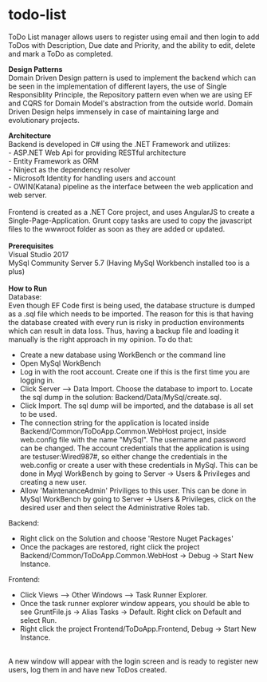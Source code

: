 # todo-list
ToDo List manager allows users to register using email and then login to add ToDos with Description, Due date and Priority, and the ability to edit, delete and mark a ToDo as completed.

<b>Design Patterns</b><br/>
Domain Driven Design pattern is used to implement the backend which can be seen in the implementation of different layers, the use of Single Responsiblity Principle, the Repository pattern even when we are using EF and CQRS for Domain Model's abstraction from the outside world. Domain Driven Design helps immensely in case of maintaining large and evolutionary projects.

<b>Architecture</b><br/>
Backend is developed in C# using the .NET Framework and utilizes:<br/>
    - ASP.NET Web Api for providing RESTful architecture<br/>
    - Entity Framework as ORM<br/>
    - Ninject as the dependency resolver<br/>
    - Microsoft Identity for handling users and account<br/>
    - OWIN(Katana) pipeline as the interface between the web application and web server.<br/>
    <br/>
Frontend is created as a .NET Core project, and uses AngularJS to create a Single-Page-Application. Grunt copy tasks are used to copy the javascript files to the wwwroot folder as soon as they are added or updated.
<br/><br/>
<b>Prerequisites</b><br/>
Visual Studio 2017<br/>
MySql Community Server 5.7 (Having MySql Workbench installed too is a plus)<br/>
<br/>
<b>How to Run</b><br/>
Database:<br/>
Even though EF Code first is being used, the database structure is dumped as a .sql file which needs to be imported. The reason for this is that having the database created with every run is risky in production environments which can result in data loss. Thus, having a backup file and loading it manually is the right approach in my opinion. To do that:<br/>
- Create a new database using WorkBench or the command line<br/>
- Open MySql WorkBench<br/>
- Log in with the root account. Create one if this is the first time you are logging in.<br/>
- Click Server --> Data Import. Choose the database to import to. Locate the sql dump in the solution: Backend/Data/MySql/create.sql.<br/>
- Click Import. The sql dump will be imported, and the database is all set to be used.<br/>
- The connection string for the application is located inside Backend/Common/ToDoApp.Common.WebHost project, inside web.config file with the name "MySql". The username and password can be changed. The account credentials that the application is using are testuser:Wired987#, so either change the credentials in the web.config or create a user with these credentials in MySql. This can be done in Myql WorkBench by going to Server -> Users & Privileges and creating a new user.
- Allow 'MaintenanceAdmin' Priviliges to this user. This can be done in MySql WorkBench by going to Server -> Users & Privileges, click on the desired user and then select the Administrative Roles tab.

Backend:<br/>
- Right click on the Solution and choose 'Restore Nuget Packages'<br/>
- Once the packages are restored, right click the project Backend/Common/ToDoApp.Common.WebHost -> Debug -> Start New Instance.<br/>

Frontend:
 - Click Views --> Other Windows --> Task Runner Explorer.
 - Once the task runner explorer window appears, you should be able to see GruntFile.js -> Alias Tasks -> Default. Right click on Default and select Run.
 - Right click the project Frontend/ToDoApp.Frontend, Debug -> Start New Instance.
 <br/>
 A new window will appear with the login screen and is ready to register new users, log them in and have new ToDos created.<br/>
